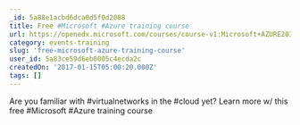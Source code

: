 ```yaml
---
_id: 5a88e1acbd6dca0d5f0d2088
title: Free #Microsoft #Azure training course
url: https://openedx.microsoft.com/courses/course-v1:Microsoft+AZURE203x+2016_T4/about?WT.mc_id=LX_AZR_CP_ASR_PT_CX_OO_TW_
category: events-training
slug: 'free-microsoft-azure-training-course'
user_id: 5a83ce59d6eb0005c4ecda2c
createdOn: '2017-01-15T05:00:20.000Z'
tags: []
---
```


Are you familiar with #virtualnetworks in the #cloud yet? Learn more w/ this free #Microsoft #Azure training course
